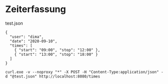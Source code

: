 # Zeiterfassung

test.json

```
{
  "user": "dima",
  "date": "2020-09-10",
  "times": [
    { "start": "09:00", "stop": "12:00" },
    { "start": "13:00", "stop": "18:00" }
  ]
}
```

`curl.exe -v --noproxy "*" -X POST -H "Content-Type:application/json" -d "@test.json" http://localhost:8080/times`
